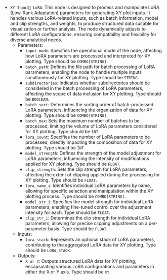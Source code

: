 - `XY Input LoRA`: This node is designed to process and manipulate LoRA (Low-Rank Adaptation) parameters for generating XY plot inputs. It handles various LoRA-related inputs, such as batch information, model and clip strengths, and weights, to produce structured data suitable for visualization or further analysis. The node dynamically adjusts to different LoRA configurations, ensuring compatibility and flexibility for diverse analytical needs.
    - Parameters:
        - `input_mode`: Specifies the operational mode of the node, affecting how LoRA parameters are processed and interpreted for XY plotting. Type should be `COMBO[STRING]`.
        - `batch_path`: Defines the file path for batch processing of LoRA parameters, enabling the node to handle multiple inputs simultaneously for XY plotting. Type should be `STRING`.
        - `subdirectories`: Indicates whether subdirectories should be considered in the batch processing of LoRA parameters, affecting the scope of data inclusion for XY plotting. Type should be `BOOLEAN`.
        - `batch_sort`: Determines the sorting order of batch-processed LoRA parameters, influencing the organization of data for XY plotting. Type should be `COMBO[STRING]`.
        - `batch_max`: Sets the maximum number of batches to be processed, limiting the volume of LoRA parameters considered for XY plotting. Type should be `INT`.
        - `lora_count`: Specifies the number of LoRA parameters to be processed, directly impacting the composition of data for XY plotting. Type should be `INT`.
        - `model_strength`: Defines the strength of the model adjustment for LoRA parameters, influencing the intensity of modifications applied for XY plotting. Type should be `FLOAT`.
        - `clip_strength`: Sets the clip strength for LoRA parameters, affecting the extent of clipping applied during the processing for XY plotting. Type should be `FLOAT`.
        - `lora_name_i`: Identifies individual LoRA parameters by name, allowing for specific selection and manipulation within the XY plotting process. Type should be `COMBO[STRING]`.
        - `model_str_i`: Specifies the model strength for individual LoRA parameters, enabling fine-tuned control over the adjustment intensity for each. Type should be `FLOAT`.
        - `clip_str_i`: Determines the clip strength for individual LoRA parameters, allowing for precise clipping adjustments on a per-parameter basis. Type should be `FLOAT`.
    - Inputs:
        - `lora_stack`: Represents an optional stack of LoRA parameters, contributing to the aggregated LoRA data for XY plotting. Type should be `LORA_STACK`.
    - Outputs:
        - `X or Y`: Outputs structured LoRA data for XY plotting, encapsulating various LoRA configurations and parameters in either the X or Y axis. Type should be `XY`.
